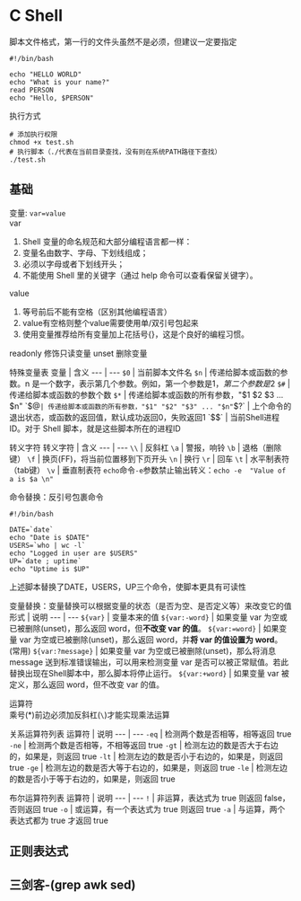# C Shell
脚本文件格式，第一行的文件头虽然不是必须，但建议一定要指定
```shell
#!/bin/bash

echo "HELLO WORLD"
echo "What is your name?"
read PERSON
echo "Hello, $PERSON"
```
执行方式
```
# 添加执行权限
chmod +x test.sh
# 执行脚本（./代表在当前目录查找，没有则在系统PATH路径下查找）
./test.sh
```

## 基础
变量: `var=value`  
var
1. Shell 变量的命名规范和大部分编程语言都一样：
2. 变量名由数字、字母、下划线组成；
3. 必须以字母或者下划线开头；
4. 不能使用 Shell 里的关键字（通过 help 命令可以查看保留关键字）。

value
1. 等号前后不能有空格（区别其他编程语言）
2. value有空格则整个value需要使用单/双引号包起来
3. 使用变量推荐给所有变量加上花括号{}，这是个良好的编程习惯。

readonly 修饰只读变量
unset 删除变量

特殊变量表
变量 | 含义
---  | ---
`$0` | 当前脚本文件名
`$n` | 传递给脚本或函数的参数。n 是一个数字，表示第几个参数。例如，第一个参数是$1，第二个参数是$2
`$#` | 传递给脚本或函数的参数个数
`$*` | 传递给脚本或函数的所有参数，"$1 $2 $3 ... $n"
`$@` | 传递给脚本或函数的所有参数，"$1" "$2" "$3" ... "$n"
`$?` | 上个命令的退出状态，或函数的返回值，默认成功返回0，失败返回1
`$$` | 当前Shell进程ID。对于 Shell 脚本，就是这些脚本所在的进程ID

转义字符
转义字符 | 含义
--- | ---
`\\` | 反斜杠
`\a` | 警报，响铃
`\b` | 退格（删除键）
`\f` | 换页(FF)，将当前位置移到下页开头
`\n` | 换行
`\r` | 回车
`\t` | 水平制表符（tab键） 
`\v` | 垂直制表符
`echo`命令`-e`参数禁止输出转义：`echo -e  "Value of a is $a \n"`

命令替换：反引号包裹命令
```shell
#!/bin/bash

DATE=`date`
echo "Date is $DATE"
USERS=`who | wc -l`
echo "Logged in user are $USERS"
UP=`date ; uptime`
echo "Uptime is $UP"
```
上述脚本替换了DATE，USERS，UP三个命令，使脚本更具有可读性

变量替换：变量替换可以根据变量的状态（是否为空、是否定义等）来改变它的值
形式 | 说明
--- | ---
`${var}` | 变量本来的值
`${var:-word}` | 如果变量 var 为空或已被删除(unset)，那么返回 word，但**不改变 var 的值**。
`${var:=word}` | 如果变量 var 为空或已被删除(unset)，那么返回 word，并**将 var 的值设置为 word**。(常用)
`${var:?message}` | 如果变量 var 为空或已被删除(unset)，那么将消息 message 送到标准错误输出，可以用来检测变量 var 是否可以被正常赋值。若此替换出现在Shell脚本中，那么脚本将停止运行。
`${var:+word}` | 如果变量 var 被定义，那么返回 word，但不改变 var 的值。

运算符  
乘号(*)前边必须加反斜杠(`\`)才能实现乘法运算 

关系运算符列表
运算符 | 说明
--- | ---
`-eq` | 检测两个数是否相等，相等返回 true
`-ne` | 检测两个数是否相等，不相等返回 true
`-gt` | 检测左边的数是否大于右边的，如果是，则返回 true
`-lt` | 检测左边的数是否小于右边的，如果是，则返回 true
`-ge` | 检测左边的数是否大等于右边的，如果是，则返回 true
`-le` | 检测左边的数是否小于等于右边的，如果是，则返回 true

布尔运算符列表
运算符 | 说明
--- | ---
`!` | 非运算，表达式为 true 则返回 false，否则返回 true 
`-o` | 或运算，有一个表达式为 true 则返回 true 
`-a` | 与运算，两个表达式都为 true 才返回 true




## 正则表达式

## 三剑客-(grep awk sed)
